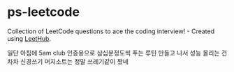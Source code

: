 # ps-leetcode
Collection of LeetCode questions to ace the coding interview! - Created using [LeetHub](https://github.com/QasimWani/LeetHub).

일단 아침에 5am club 인증용으로 삼십분정도씩 푸는 루틴 만들고 나서 성능 올리는 건 차차 신경쓰기
머지소트는 정말 쓰레기같이 짰네
